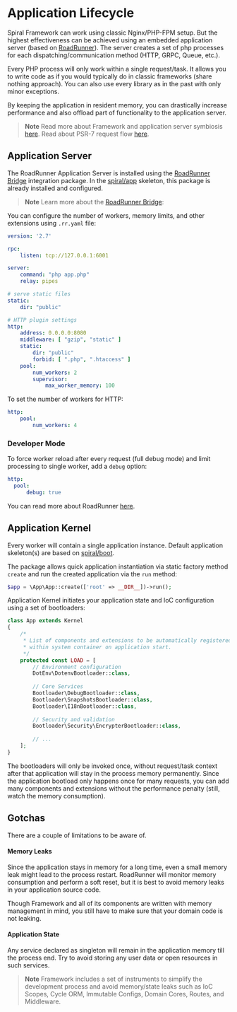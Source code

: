 # Application Lifecycle
Spiral Framework can work using classic Nginx/PHP-FPM setup. But the highest effectiveness can be achieved using an embedded application server (based on [RoadRunner](https://roadrunner.dev/)). The server creates a set of php processes for each dispatching/communication method (HTTP, GRPC, Queue, etc.).

Every PHP process will only work within a single request/task. It allows you to write code as if you would typically do in classic frameworks (share nothing approach). You can also use every library as in the past with only minor exceptions.

By keeping the application in resident memory, you can drastically increase performance and also offload part of functionality to the application server.

> **Note**
> Read more about Framework and application server symbiosis [here](/framework/design.md). Read about PSR-7 request flow [here](/http/lifecycle.md).

## Application Server
The RoadRunner Application Server is installed using the [RoadRunner Bridge](https://github.com/spiral/roadrunner-bridge) integration package.
In the [spiral/app](https://github.com/spiral/app) skeleton, this package is already installed and configured.

> **Note**
> Learn more about the [RoadRunner Bridge](https://spiral.dev/docs/packages-roadrunner-bridge):

You can configure the number of workers, memory limits, and other extensions using `.rr.yaml` file:

```yaml
version: '2.7'

rpc:
    listen: tcp://127.0.0.1:6001

server:
    command: "php app.php"
    relay: pipes

# serve static files
static:
    dir: "public"

# HTTP plugin settings
http:
    address: 0.0.0.0:8080
    middleware: [ "gzip", "static" ]
    static:
        dir: "public"
        forbid: [ ".php", ".htaccess" ]
    pool:
        num_workers: 2
        supervisor:
            max_worker_memory: 100
```

To set the number of workers for HTTP:

```yaml
http:
    pool:
        num_workers: 4
```

### Developer Mode
To force worker reload after every request (full debug mode) and limit processing to single worker, add a `debug` option:

```yaml
http:
  pool:
      debug: true
```

You can read more about RoadRunner [here](https://roadrunner.dev/docs).

## Application Kernel
Every worker will contain a single application instance. Default application skeleton(s) are based 
on [spiral/boot](https://github.com/spiral/boot).

The package allows quick application instantiation via static factory method `create` and run the created application via the `run` method:

```php
$app = \App\App::create(['root' => __DIR__])->run();
```

Application Kernel initiates your application state and IoC configuration using a set of bootloaders:

```php
class App extends Kernel
{
    /*
     * List of components and extensions to be automatically registered
     * within system container on application start.
     */
    protected const LOAD = [
        // Environment configuration
        DotEnv\DotenvBootloader::class,
        
        // Core Services
        Bootloader\DebugBootloader::class,
        Bootloader\SnapshotsBootloader::class,
        Bootloader\I18nBootloader::class,
        
        // Security and validation
        Bootloader\Security\EncrypterBootloader::class,
        
        // ...
    ];
}
```

The bootloaders will only be invoked once, without request/task context after that application will stay in the process memory permanently. Since the application bootload only happens once for many requests, you can add many components and extensions without the performance penalty (still, watch the memory consumption).

## Gotchas
There are a couple of limitations to be aware of.

#### Memory Leaks
Since the application stays in memory for a long time, even a small memory leak might lead to the process restart. RoadRunner
will monitor memory consumption and perform a soft reset, but it is best to avoid memory leaks in your application source code.

Though Framework and all of its components are written with memory management in mind, you still have to make sure that your domain code is not leaking.

#### Application State
Any service declared as singleton will remain in the application memory till the process end. Try to avoid storing any user data
or open resources in such services. 

> **Note**
> Framework includes a set of instruments to simplify the development process and avoid memory/state leaks such as 
IoC Scopes, Cycle ORM, Immutable Configs, Domain Cores, Routes, and Middleware.
